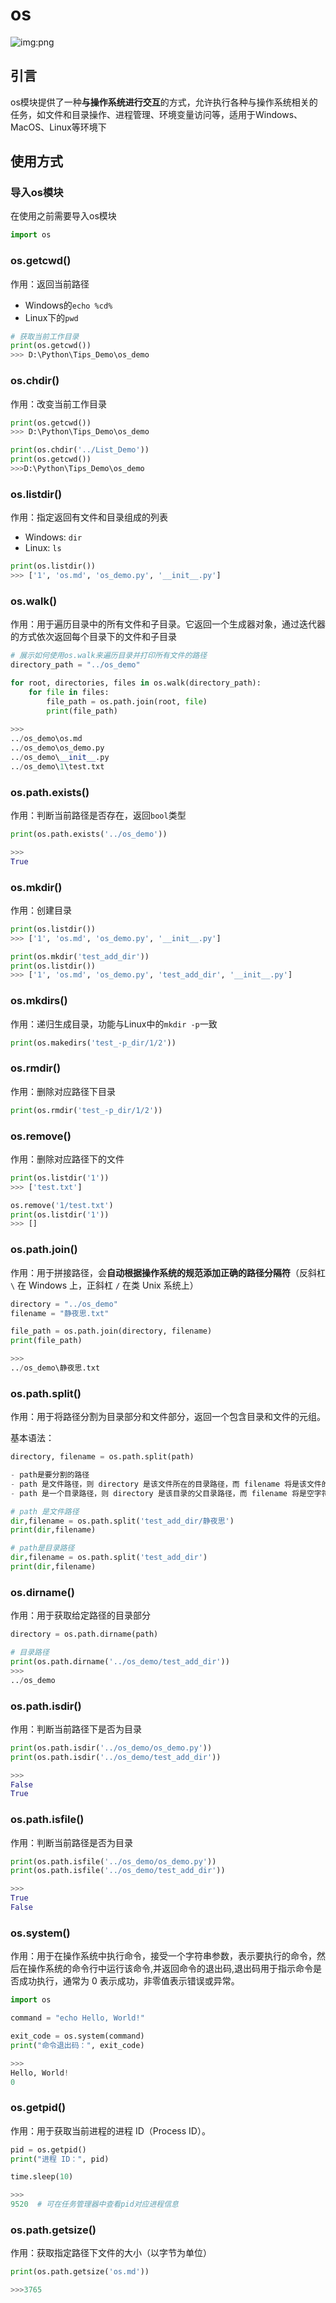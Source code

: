 # os

![img:png](https://img-blog.csdnimg.cn/ded0076e90b64ad995e09f06a6a9d78f.png)

## 引言

os模块提供了一种**与操作系统进行交互**的方式，允许执行各种与操作系统相关的任务，如文件和目录操作、进程管理、环境变量访问等，适用于Windows、MacOS、Linux等环境下

## 使用方式

### 导入os模块

在使用之前需要导入os模块

```python 
import os
```

### os.getcwd()

作用：返回当前路径

- Windows的`echo %cd%`
- Linux下的`pwd`

```python
# 获取当前工作目录
print(os.getcwd())  
>>> D:\Python\Tips_Demo\os_demo
```

### os.chdir()

作用：改变当前工作目录

```python
print(os.getcwd())  
>>> D:\Python\Tips_Demo\os_demo

print(os.chdir('../List_Demo'))
print(os.getcwd())  
>>>D:\Python\Tips_Demo\os_demo
```

### os.listdir()

作用：指定返回有文件和目录组成的列表

- Windows: `dir`
- Linux: `ls`

```python 
print(os.listdir())	
>>> ['1', 'os.md', 'os_demo.py', '__init__.py']
```

### os.walk()

作用：用于遍历目录中的所有文件和子目录。它返回一个生成器对象，通过迭代器的方式依次返回每个目录下的文件和子目录

```python 
# 展示如何使用os.walk来遍历目录并打印所有文件的路径
directory_path = "../os_demo"

for root, directories, files in os.walk(directory_path):
    for file in files:
        file_path = os.path.join(root, file)
        print(file_path)
        
>>>
../os_demo\os.md
../os_demo\os_demo.py
../os_demo\__init__.py
../os_demo\1\test.txt
```

### os.path.exists()

作用：判断当前路径是否存在，返回`bool`类型

```python 
print(os.path.exists('../os_demo'))

>>>
True
```

### os.mkdir()

作用：创建目录

```python
print(os.listdir())
>>> ['1', 'os.md', 'os_demo.py', '__init__.py']

print(os.mkdir('test_add_dir'))
print(os.listdir())
>>> ['1', 'os.md', 'os_demo.py', 'test_add_dir', '__init__.py']
```

### os.mkdirs()

作用：递归生成目录，功能与Linux中的`mkdir -p`一致

```python 
print(os.makedirs('test_-p_dir/1/2'))
```

### os.rmdir()

作用：删除对应路径下目录

```python 
print(os.rmdir('test_-p_dir/1/2'))
```

### os.remove()

作用：删除对应路径下的文件

```python
print(os.listdir('1'))
>>> ['test.txt']

os.remove('1/test.txt')
print(os.listdir('1'))
>>> []
```

### os.path.join()

作用：用于拼接路径，会**自动根据操作系统的规范添加正确的路径分隔符**（反斜杠 `\` 在 Windows 上，正斜杠 `/` 在类 Unix 系统上）

```python 
directory = "../os_demo"
filename = "静夜思.txt"

file_path = os.path.join(directory, filename)
print(file_path)

>>>
../os_demo\静夜思.txt
```

### os.path.split()

作用：用于将路径分割为目录部分和文件部分，返回一个包含目录和文件的元组。

基本语法：

```python 
directory, filename = os.path.split(path)

- path是要分割的路径
- path 是文件路径，则 directory 是该文件所在的目录路径，而 filename 将是该文件的名称
- path 是一个目录路径，则 directory 是该目录的父目录路径，而 filename 将是空字符串。
```

```python
# path 是文件路径
dir,filename = os.path.split('test_add_dir/静夜思')
print(dir,filename)

# path是目录路径
dir,filename = os.path.split('test_add_dir')
print(dir,filename)
```

### os.dirname()

作用：用于获取给定路径的目录部分

```python
directory = os.path.dirname(path)
```

```python 
# 目录路径
print(os.path.dirname('../os_demo/test_add_dir'))
>>>
../os_demo
```

### os.path.isdir()

作用：判断当前路径下是否为目录

```python 
print(os.path.isdir('../os_demo/os_demo.py'))
print(os.path.isdir('../os_demo/test_add_dir'))

>>>
False
True
```

### os.path.isfile()

作用：判断当前路径是否为目录

```python 
print(os.path.isfile('../os_demo/os_demo.py'))
print(os.path.isfile('../os_demo/test_add_dir'))

>>>
True
False
```

### os.system()

作用：用于在操作系统中执行命令，接受一个字符串参数，表示要执行的命令，然后在操作系统的命令行中运行该命令,并返回命令的退出码,退出码用于指示命令是否成功执行，通常为 0 表示成功，非零值表示错误或异常。

```python
import os

command = "echo Hello, World!"

exit_code = os.system(command)
print("命令退出码：", exit_code)

>>>
Hello, World!
0
```

### os.getpid()

作用：用于获取当前进程的进程 ID（Process ID）。

```python
pid = os.getpid()
print("进程 ID：", pid)

time.sleep(10)

>>>
9520  # 可在任务管理器中查看pid对应进程信息
```

### os.path.getsize()

作用：获取指定路径下文件的大小（以字节为单位）

```python 
print(os.path.getsize('os.md'))

>>>3765
```

